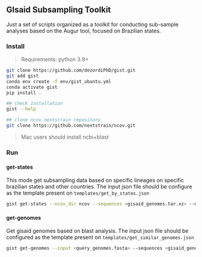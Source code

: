 ## GIsaid Subsampling Toolkit

Just a set of scripts organized as a toolkit for conducting sub-sample analyses based on the Augur tool, focused on Brazilian states.

### Install

> Requirements: python 3.9+

```bash
git clone https://github.com/dezordiPhD/gist.git
git add gist
conda env create -f env/gist_ubuntu.yml
conda activate gist
pip install .

## check installation
gist --help

## clone ncov nextstrain repository
git clone https://github.com/nextstrain/ncov.git
```

> Mac users should install ncbi+blast 

### Run

#### get-states

This mode get subsampling data based on specific lineages on specific brazilian states and other countries. The input json file should be configure as the template present on `templates/get_by_states.json`

```bash
gist get-states --ncov_dir ncov --sequences <gisaid_genomes.tar.xz> --metadata <gisaid_metadata.tar.xz> --threads <number_of_threads> templates/get_by_states.json              
```

#### get-genomes

Get gisaid genomes based on blast analysis. The input json file should be configured as the template present on `templates/get_similar_genomes.json`

```bash
gist get-genomes --input <query_genomes.fasta> --sequences <gisaid_genomes.fasta> --metadata <gisaid_metadata.tsv> templates/get_similar_genomes.json
```
